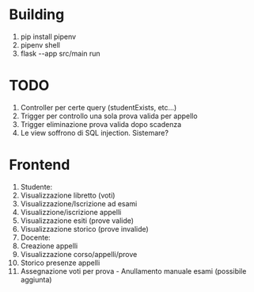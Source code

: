 # Building
1. pip install pipenv
2. pipenv shell
3. flask --app src/main run

# TODO
1. Controller per certe query (studentExists, etc...)
2. Trigger per controllo una sola prova valida per appello
3. Trigger eliminazione prova valida dopo scadenza
4. Le view soffrono di SQL injection. Sistemare?

# Frontend
1. Studente:
  1. Visualizzazione libretto (voti)
  2. Visualizzazione/Iscrizione ad esami
  3. Visualizzione/iscrizione appelli
  4. Visualizzazione esiti (prove valide)
  5. Visualizzazione storico (prove invalide)
2. Docente:
  1. Creazione appelli
  2. Visualizzazione corso/appelli/prove
  3. Storico presenze appelli
  4. Assegnazione voti per prova
    - Anullamento manuale esami (possibile aggiunta)
